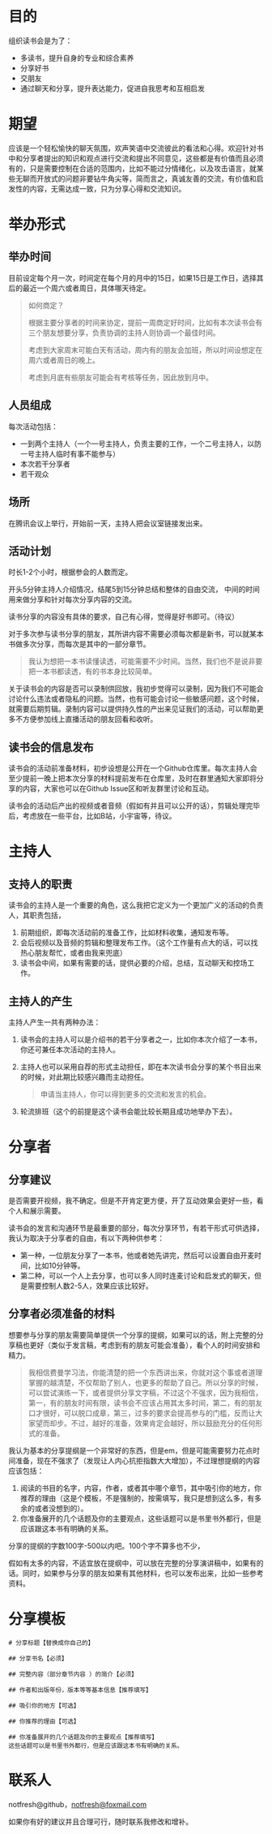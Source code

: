 # 目的

组织读书会是为了：

- 多读书，提升自身的专业和综合素养
- 分享好书
- 交朋友
- 通过聊天和分享，提升表达能力，促进自我思考和互相启发

# 期望 

应该是一个轻松愉快的聊天氛围，欢声笑语中交流彼此的看法和心得。欢迎针对书中和分享者提出的知识和观点进行交流和提出不同意见，这些都是有价值而且必须有的，只是需要控制在合适的范围内，比如不能过分情绪化，以及攻击语言，就某些无聊而开放式的问题非要钻牛角尖等，简而言之，真诚友善的交流，有价值和启发性的内容，无需达成一致，只为分享心得和交流知识。



# 举办形式

## 举办时间

目前设定每个月一次，时间定在每个月的月中的15日，如果15日是工作日，选择其后的最近一个周六或者周日，具体哪天待定。

> 如何商定？
>
> 根据主要分享者的时间来协定，提前一周商定好时间，比如有本次读书会有三个朋友想要分享，负责协调的主持人则协调一个最佳时间。
>
> 考虑到大家周末可能白天有活动，周内有的朋友会加班，所以时间设想定在周六或者周日的晚上。
>
> 考虑到月底有些朋友可能会有考核等任务，因此放到月中。

## 人员组成

每次活动包括：

- 一到两个主持人（一个一号主持人，负责主要的工作，一个二号主持人，以防一号主持人临时有事不能参与）
- 本次若干分享者
- 若干观众



## 场所

在腾讯会议上举行，开始前一天，主持人把会议室链接发出来。

## 活动计划

时长1-2个小时，根据参会的人数而定。

开头5分钟主持人介绍情况，结尾5到15分钟总结和整体的自由交流， 中间的时间用来做分享和针对每次分享内容的交流。

读书分享的内容没有具体的要求，自己有心得，觉得是好书即可。（待议）

对于多次参与读书分享的朋友，其所讲内容不需要必须每次都是新书，可以就某本书做多次分享，而每次是其中的一部分章节。

> 我认为想把一本书读懂读透，可能需要不少时间。当然，我们也不是说非要把一本书都读透，有的书本身比较简单。

关于读书会的内容是否可以录制供回放，我初步觉得可以录制，因为我们不可能会讨论什么违法或者隐私的问题。当然，也有可能会讨论一些敏感问题，这个时候，就需要后期剪辑。录制内容可以提供持久性的产出来见证我们的活动，可以帮助更多不方便参加线上直播活动的朋友回看和收听。

## 读书会的信息发布

读书会的活动前准备材料，初步设想是公开在一个Github仓库里。每次主持人会至少提前一晚上把本次分享的材料提前发布在仓库里，及时在群里通知大家即将分享的内容，大家也可以在Github Issue区和听友群里讨论和互动。

读书会的活动后产出的视频或者音频（假如有并且可以公开的话），剪辑处理完毕后，考虑放在一些平台，比如B站，小宇宙等，待议。

# 主持人

## 支持人的职责

读书会的主持人是一个重要的角色，这么我把它定义为一个更加广义的活动的负责人，其职责包括，

1. 前期组织，即每次活动前的准备工作，比如材料收集，通知发布等。
2. 会后视频以及音频的剪辑和整理发布工作。（这个工作量有点大的话，可以找热心朋友帮忙，或者由我来兜底）
3. 读书会中间，如果有需要的话，提供必要的介绍，总结，互动聊天和控场工作。

## 主持人的产生

主持人产生一共有两种办法：

1. 读书会的主持人可以是介绍书的若干分享者之一，比如你本次介绍了一本书，你还可兼任本次活动的主持人。

2. 主持人也可以采用自荐的形式主动担任，即在本次读书会分享的某个书目出来的时候，对此期比较感兴趣而主动担任。

   > 申请当主持人，你可以得到更多的交流和发言的机会。

3. 轮流排班（这个的前提是这个读书会能比较长期且成功地举办下去）。

# 分享者

## 分享建议

是否需要开视频，我不确定。但是不开肯定更方便，开了互动效果会更好一些，看个人和展示需要。

读书会的发言和沟通环节是最重要的部分，每次分享环节，有若干形式可供选择，我认为取决于分享者的自由，有以下两种供参考：

- 第一种，一位朋友分享了一本书，他或者她先讲完，然后可以设置自由开麦时间，比如10分钟等。
- 第二种，可以一个人上去分享，也可以多人同时连麦讨论和启发式的聊天，但是需要控制人数2-5人，效果应该比较好。

## 分享者必须准备的材料

想要参与分享的朋友需要简单提供一个分享的提纲，如果可以的话，附上完整的分享稿也更好（类似于发言稿，考虑到有的朋友可能会准备），看个人的时间安排和精力。

> 我相信费曼学习法，你能清楚的把一个东西讲出来，你就对这个事或者道理掌握的越清楚，不仅帮助了别人，也更多的帮助了自己。所以分享的时候，可以尝试演练一下，或者提供分享文字稿，不过这个不强求，因为我相信，第一，有的朋友时间有限，读书会不应该占用其太多时间，第二，有的朋友口才很好，可以脱口成章，第三，过多的要求会提高参与的门槛，反而让大家望而却步。不过，越好的准备，效果肯定会越好，所以鼓励充分的任何形式的准备。

我认为基本的分享提纲是一个非常好的东西，但是em，但是可能需要努力花点时间准备，现在不强求了（发现让人内心抗拒指数大大增加），不过理想提纲的内容应该包括：

1. 阅读的书目的名字，内容，作者，或者其中哪个章节，其中吸引你的地方，你推荐的理由（这是个模板，不是强制的，按需填写，我只是想到这么多，有多余的或者没想到的）。
2. 你准备展开的几个话题及你的主要观点，这些话题可以是书里书外都行，但是应该跟这本书有明确的关系。

分享的提纲的字数100字-500以内吧。100个字不算多也不少，

假如有太多的内容，不适宜放在提纲中，可以放在完整的分享演讲稿中，如果有的话。同时，如果参与分享的朋友如果有其他材料，也可以发布出来，比如一些参考资料。

# 分享模板
```
# 分享标题【替换成你自己的】

## 分享书名【必须】

## 完整内容（部分章节内容 ）的简介【必须】

## 作者和出版年份，版本等等基本信息【推荐填写】 

## 吸引你的地方【可选】

## 你推荐的理由【可选】

## 你准备展开的几个话题及你的主要观点【推荐填写】
这些话题可以是书里书外都行，但是应该跟这本书有明确的关系。
```


# 联系人

notfresh@github，notfresh@foxmail.com

如果你有好的建议并且合理可行，随时联系我修改和增补。





